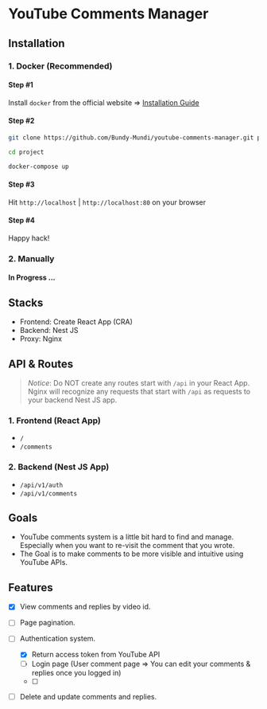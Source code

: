 # YouTube Comments Manager

## Installation

### 1. Docker (Recommended)

#### Step #1 

Install `docker` from the official website => [Installation Guide](https://docs.docker.com/get-docker/)

#### Step #2

```bash
git clone https://github.com/Bundy-Mundi/youtube-comments-manager.git project

cd project

docker-compose up
```

#### Step #3 

Hit `http://localhost` | `http://localhost:80` on your browser

#### Step #4

Happy hack!

### 2. Manually

#### In Progress ...

## Stacks

- Frontend: Create React App (CRA)
- Backend: Nest JS
- Proxy: Nginx

## API & Routes

> *Notice*: Do NOT create any routes start with `/api` in your React App. Nginx will recognize any requests that start with `/api` as requests to your backend Nest JS app.

### 1. Frontend (React App)

- `/`
- `/comments`

### 2. Backend (Nest JS App)

- `/api/v1/auth`
- `/api/v1/comments`


## Goals

- YouTube comments system is a little bit hard to find and manage. Especially when you want to re-visit the comment that you wrote.
- The Goal is to make comments to be more visible and intuitive using YouTube APIs.

## Features

- [X] View comments and replies by video id.
- [ ] Page pagination.
- [ ] Authentication system.
    - [X] Return access token from YouTube API
    - [ ] Login page (User comment page => You can edit your comments & replies once you logged in)
    - [ ] 
- [ ] Delete and update comments and replies.

